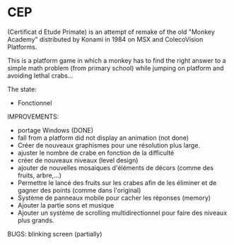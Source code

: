 # CEP
(Certificat d Etude Primate) is an attempt of remake of the old "Monkey Academy" distributed by Konami in 1984 on MSX and ColecoVision Platforms.

This is a platform game in which a monkey has to find the right answer to a simple math problem (from primary school)  while jumping on platform and avoiding lethal crabs...

The state:
- Fonctionnel

IMPROVEMENTS:
- portage Windows (DONE)
- fall from a platform did not display an animation (not done)
- Créer de nouveaux graphismes pour une résolution plus large.
- ajuster le nombre de crabe en fonction de la difficulté
- créer de nouveaux niveaux (level design)
- ajouter de nouvelles mosaiques d'éléments de décors (comme des fruits, arbre,...) 
- Permettre le lancé des fruits sur les crabes afin de les éliminer et de gagner des points (comme dans l'original)
- Système de panneaux mobile pour cacher les réponses (memory)
- Ajouter la partie sons et musique
- Ajouter un système de scrolling multidirectionnel pour faire des niveaux plus grands.


BUGS:
blinking screen (partially)

